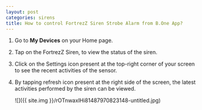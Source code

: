 ```yaml
---
layout: post
categories: sirens
title: How to control FortrezZ Siren Strobe Alarm from B.One App?
---
```


1. Go to **My Devices** on your Home page.

2. Tap on the FortrezZ Siren, to view the status of the siren.

3. Click on the Settings icon present at the top-right corner of your screen to see the recent activities of the sensor.

4. By tapping refresh icon present at the right side of the screen, the latest activities performed by the siren can be viewed.

    ![]({{ site.img }}/rOTnwaxlHi81487970823148-untitled.jpg)